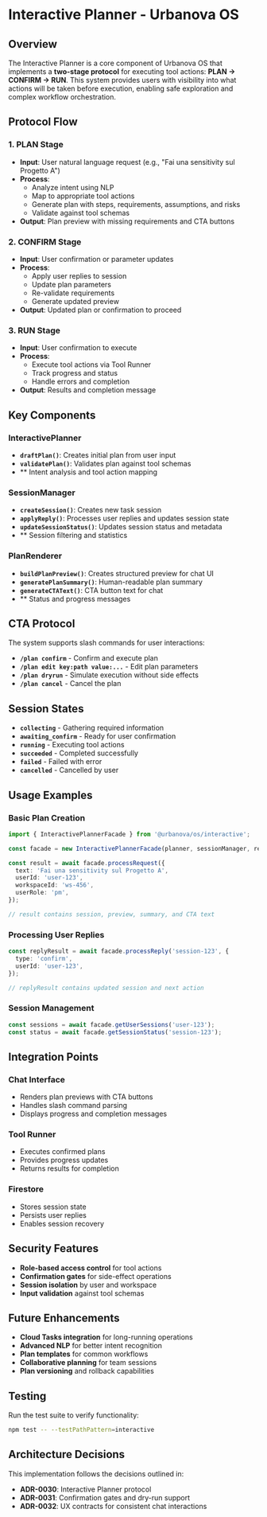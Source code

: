 # Interactive Planner - Urbanova OS

## Overview

The Interactive Planner is a core component of Urbanova OS that implements a **two-stage protocol** for executing tool actions: **PLAN → CONFIRM → RUN**. This system provides users with visibility into what actions will be taken before execution, enabling safe exploration and complex workflow orchestration.

## Protocol Flow

### 1. PLAN Stage

- **Input**: User natural language request (e.g., "Fai una sensitivity sul Progetto A")
- **Process**:
  - Analyze intent using NLP
  - Map to appropriate tool actions
  - Generate plan with steps, requirements, assumptions, and risks
  - Validate against tool schemas
- **Output**: Plan preview with missing requirements and CTA buttons

### 2. CONFIRM Stage

- **Input**: User confirmation or parameter updates
- **Process**:
  - Apply user replies to session
  - Update plan parameters
  - Re-validate requirements
  - Generate updated preview
- **Output**: Updated plan or confirmation to proceed

### 3. RUN Stage

- **Input**: User confirmation to execute
- **Process**:
  - Execute tool actions via Tool Runner
  - Track progress and status
  - Handle errors and completion
- **Output**: Results and completion message

## Key Components

### InteractivePlanner

- **`draftPlan()`**: Creates initial plan from user input
- **`validatePlan()`**: Validates plan against tool schemas
- \*\* Intent analysis and tool action mapping

### SessionManager

- **`createSession()`**: Creates new task session
- **`applyReply()`**: Processes user replies and updates session state
- **`updateSessionStatus()`**: Updates session status and metadata
- \*\* Session filtering and statistics

### PlanRenderer

- **`buildPlanPreview()`**: Creates structured preview for chat UI
- **`generatePlanSummary()`**: Human-readable plan summary
- **`generateCTAText()`**: CTA button text for chat
- \*\* Status and progress messages

## CTA Protocol

The system supports slash commands for user interactions:

- **`/plan confirm`** - Confirm and execute plan
- **`/plan edit key:path value:...`** - Edit plan parameters
- **`/plan dryrun`** - Simulate execution without side effects
- **`/plan cancel`** - Cancel the plan

## Session States

- **`collecting`** - Gathering required information
- **`awaiting_confirm`** - Ready for user confirmation
- **`running`** - Executing tool actions
- **`succeeded`** - Completed successfully
- **`failed`** - Failed with error
- **`cancelled`** - Cancelled by user

## Usage Examples

### Basic Plan Creation

```typescript
import { InteractivePlannerFacade } from '@urbanova/os/interactive';

const facade = new InteractivePlannerFacade(planner, sessionManager, renderer);

const result = await facade.processRequest({
  text: 'Fai una sensitivity sul Progetto A',
  userId: 'user-123',
  workspaceId: 'ws-456',
  userRole: 'pm',
});

// result contains session, preview, summary, and CTA text
```

### Processing User Replies

```typescript
const replyResult = await facade.processReply('session-123', {
  type: 'confirm',
  userId: 'user-123',
});

// replyResult contains updated session and next action
```

### Session Management

```typescript
const sessions = await facade.getUserSessions('user-123');
const status = await facade.getSessionStatus('session-123');
```

## Integration Points

### Chat Interface

- Renders plan previews with CTA buttons
- Handles slash command parsing
- Displays progress and completion messages

### Tool Runner

- Executes confirmed plans
- Provides progress updates
- Returns results for completion

### Firestore

- Stores session state
- Persists user replies
- Enables session recovery

## Security Features

- **Role-based access control** for tool actions
- **Confirmation gates** for side-effect operations
- **Session isolation** by user and workspace
- **Input validation** against tool schemas

## Future Enhancements

- **Cloud Tasks integration** for long-running operations
- **Advanced NLP** for better intent recognition
- **Plan templates** for common workflows
- **Collaborative planning** for team sessions
- **Plan versioning** and rollback capabilities

## Testing

Run the test suite to verify functionality:

```bash
npm test -- --testPathPattern=interactive
```

## Architecture Decisions

This implementation follows the decisions outlined in:

- **ADR-0030**: Interactive Planner protocol
- **ADR-0031**: Confirmation gates and dry-run support
- **ADR-0032**: UX contracts for consistent chat interactions
